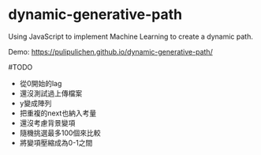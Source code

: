 # dynamic-generative-path
Using JavaScript to implement Machine Learning to create a dynamic path.

Demo: https://pulipulichen.github.io/dynamic-generative-path/

#TODO

- 從0開始的lag
- 還沒測試過上傳檔案
- y變成陣列
- 把重複的next也納入考量
- 還沒考慮背景變項
- 隨機挑選最多100個來比較
- 將變項壓縮成為0-1之間